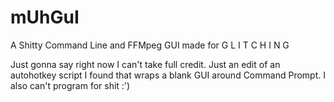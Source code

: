 # mUhGuI
A Shitty Command Line and FFMpeg GUI made for 
G L I T C H I N G

Just gonna say right now I can't take full credit. Just an edit of an autohotkey script I found that wraps a blank GUI around Command Prompt. I also can't program for shit :')
